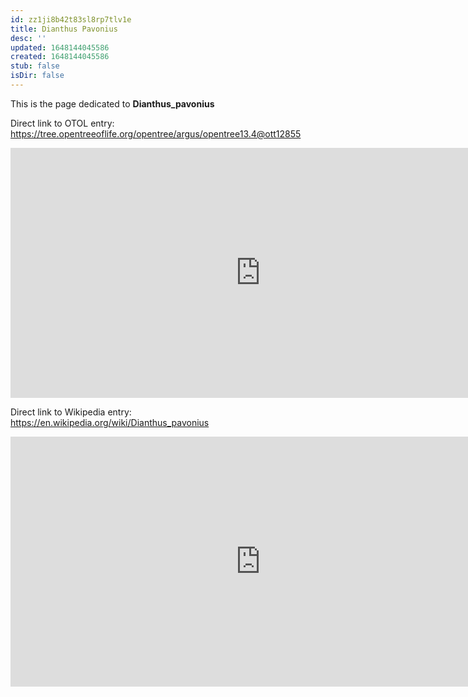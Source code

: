```yaml
---
id: zz1ji8b42t83sl8rp7tlv1e
title: Dianthus Pavonius
desc: ''
updated: 1648144045586
created: 1648144045586
stub: false
isDir: false
---
```

This is the page dedicated to **Dianthus_pavonius**


Direct link to OTOL entry: https://tree.opentreeoflife.org/opentree/argus/opentree13.4@ott12855



<html>
    <body>
    <iframe src="https://tree.opentreeoflife.org/opentree/argus/opentree13.4@ott12855"
    width="800" height="400" frameborder="0" allowfullscreen> </iframe>
    </body>
</html>
    


Direct link to Wikipedia entry: https://en.wikipedia.org/wiki/Dianthus_pavonius



<html>
    <body>
    <iframe src="https://en.wikipedia.org/wiki/Dianthus_pavonius"
    width="800" height="400" frameborder="0" allowfullscreen> </iframe>
    </body>
</html>
    
